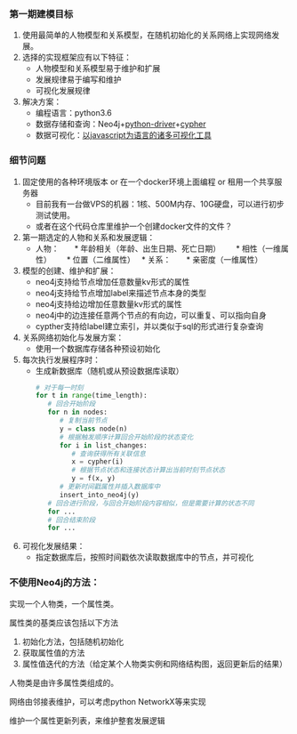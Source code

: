 ### 第一期建模目标
1. 使用最简单的人物模型和关系模型，在随机初始化的关系网络上实现网络发展。
1. 选择的实现框架应有以下特征：
   * 人物模型和关系模型易于维护和扩展
   * 发展规律易于编写和维护
   * 可视化发展规律
1. 解决方案：
   * 编程语言：python3.6
   * 数据存储和查询：Neo4j+[python-driver](https://neo4j.com/developer/python/)+[cypher](https://neo4j.com/docs/cypher-refcard/current/)
   * 数据可视化：[以javascript为语言的诸多可视化工具](https://neo4j.com/developer/guide-data-visualization/)

### 细节问题
1. 固定使用的各种环境版本 or 在一个docker环境上面编程 or 租用一个共享服务器
   * 目前我有一台做VPS的机器：1核、500M内存、10G硬盘，可以进行初步测试使用。
   * 或者在这个代码仓库里维护一个创建docker文件的文件？
1. 第一期选定的人物和关系和发展逻辑：
   * 人物：
       * 年龄相关（年龄、出生日期、死亡日期）
       * 相性（一维属性）
       * 位置（二维属性）
   * 关系：
       * 亲密度（一维属性）
1. 模型的创建、维护和扩展：
   * neo4j支持给节点增加任意数量kv形式的属性
   * neo4j支持给节点增加label来描述节点本身的类型
   * neo4j支持给边增加任意数量kv形式的属性
   * neo4j中的边连接任意两个节点的有向边，可以重复、可以指向自身
   * cypther支持给label建立索引，并以类似于sql的形式进行复杂查询
1. 关系网络初始化与发展方案：
   * 使用一个数据库存储各种预设初始化
1. 每次执行发展程序时：
   * 生成新数据库（随机或从预设数据库读取）
      ```python
      # 对于每一时刻
      for t in range(time_length):
         # 回合开始阶段
         for n in nodes:
            # 复制当前节点
            y = class node(n)
            # 根据触发顺序计算回合开始阶段的状态变化
            for i in list_changes:
               # 查询获得所有关联信息
               x = cypher(i)
               # 根据节点状态和连接状态计算出当前时刻节点状态
               y = f(x, y)
            # 更新时间戳属性并插入数据库中
            insert_into_neo4j(y)
         # 回合进行阶段，与回合开始阶段内容相似，但是需要计算的状态不同
         for ... 
         # 回合结束阶段
         for ...
      ```
1. 可视化发展结果：
   * 指定数据库后，按照时间戳依次读取数据库中的节点，并可视化


### 不使用Neo4j的方法：
实现一个人物类，一个属性类。

属性类的基类应该包括以下方法
1. 初始化方法，包括随机初始化
2. 获取属性值的方法
3. 属性值迭代的方法（给定某个人物类实例和网络结构图，返回更新后的结果）

人物类是由许多属性类组成的。

网络由邻接表维护，可以考虑python NetworkX等来实现

维护一个属性更新列表，来维护整套发展逻辑
